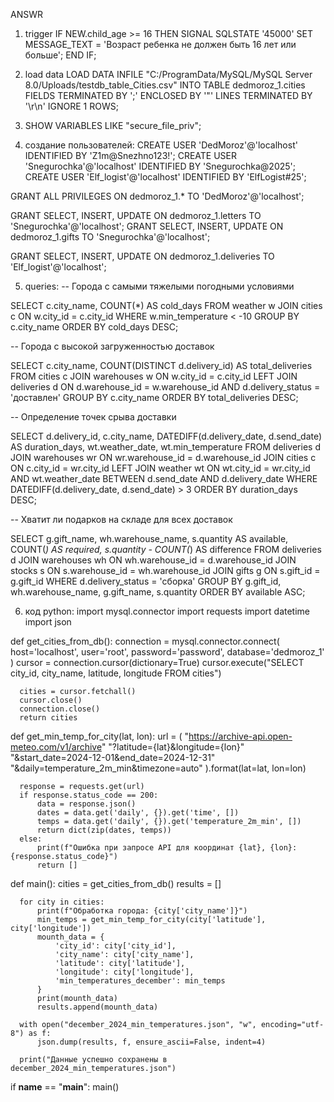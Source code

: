 ANSWR

1. trigger
   IF NEW.child_age >= 16 THEN
		SIGNAL SQLSTATE '45000'
        SET MESSAGE_TEXT = 'Возраст ребенка не должен быть 16 лет или больше';
    END IF;


2. load data
   LOAD DATA INFILE "C:/ProgramData/MySQL/MySQL Server 8.0/Uploads/testdb_table_Cities.csv"
  INTO TABLE dedmoroz_1.cities
  FIELDS TERMINATED BY ';'
  ENCLOSED BY '"'
  LINES TERMINATED BY '\r\n'
  IGNORE 1 ROWS;


3. SHOW VARIABLES LIKE "secure_file_priv";


4. создание пользователей:
  CREATE USER 'DedMoroz'@'localhost' IDENTIFIED BY 'Z1m@Snezhno123!';
  CREATE USER 'Snegurochka'@'localhost' IDENTIFIED BY 'Snegurochka@2025';
  CREATE USER 'Elf_logist'@'localhost' IDENTIFIED BY 'ElfLogist#25';
  
  GRANT ALL PRIVILEGES ON dedmoroz_1.* TO 'DedMoroz'@'localhost';
  
  GRANT SELECT, INSERT, UPDATE ON dedmoroz_1.letters TO 'Snegurochka'@'localhost';
  GRANT SELECT, INSERT, UPDATE ON dedmoroz_1.gifts TO 'Snegurochka'@'localhost';
  
  GRANT SELECT, INSERT, UPDATE ON dedmoroz_1.deliveries TO 'Elf_logist'@'localhost';


5. queries:
   --  Города с самыми тяжелыми погодными условиями

  SELECT c.city_name, COUNT(*) AS cold_days
  FROM weather w
  JOIN cities c ON w.city_id = c.city_id
  WHERE w.min_temperature < -10
  GROUP BY c.city_name
  ORDER BY cold_days DESC;
  
  
  --  Города с высокой загруженностью доставок
  
  SELECT c.city_name, COUNT(DISTINCT d.delivery_id) AS total_deliveries
  FROM cities c
  JOIN warehouses w ON w.city_id = c.city_id
  LEFT JOIN deliveries d ON d.warehouse_id = w.warehouse_id AND d.delivery_status = 'доставлен'
  GROUP BY c.city_name
  ORDER BY total_deliveries DESC;
  
  
  --  Определение точек срыва доставки
  
  SELECT  d.delivery_id, c.city_name, DATEDIFF(d.delivery_date, d.send_date) AS duration_days, wt.weather_date, wt.min_temperature
  FROM deliveries d
  JOIN warehouses wr ON wr.warehouse_id = d.warehouse_id
  JOIN cities c ON c.city_id = wr.city_id
  LEFT JOIN weather wt ON wt.city_id = wr.city_id AND wt.weather_date BETWEEN d.send_date AND d.delivery_date
  WHERE DATEDIFF(d.delivery_date, d.send_date) > 3
  ORDER BY duration_days DESC;
  
  
  -- Хватит ли подарков на складе для всех доставок
  
  SELECT g.gift_name, wh.warehouse_name, s.quantity AS available, COUNT(*) AS required, s.quantity - COUNT(*) AS difference
  FROM deliveries d
  JOIN warehouses wh ON wh.warehouse_id = d.warehouse_id
  JOIN stocks s ON s.warehouse_id = wh.warehouse_id
  JOIN gifts g ON s.gift_id = g.gift_id
  WHERE d.delivery_status = 'сборка'
  GROUP BY g.gift_id, wh.warehouse_name, g.gift_name, s.quantity
  ORDER BY available ASC;


6. код python:
   import mysql.connector
  import requests
  import datetime
  import json
  
  def get_cities_from_db():
      connection = mysql.connector.connect(
          host='localhost',
          user='root',
          password='password',
          database='dedmoroz_1'
      )
      cursor = connection.cursor(dictionary=True)
      cursor.execute("SELECT city_id, city_name, latitude, longitude FROM cities")
  
      cities = cursor.fetchall()
      cursor.close()
      connection.close()
      return cities
  
  def get_min_temp_for_city(lat, lon):
      url = (
          "https://archive-api.open-meteo.com/v1/archive"
          "?latitude={lat}&longitude={lon}"
          "&start_date=2024-12-01&end_date=2024-12-31"
          "&daily=temperature_2m_min&timezone=auto"
      ).format(lat=lat, lon=lon)
  
      response = requests.get(url)
      if response.status_code == 200:
          data = response.json()
          dates = data.get('daily', {}).get('time', [])
          temps = data.get('daily', {}).get('temperature_2m_min', [])
          return dict(zip(dates, temps))
      else:
          print(f"Ошибка при запросе API для координат {lat}, {lon}: {response.status_code}")
          return []
  
  def main():
      cities = get_cities_from_db()
      results = []
  
      for city in cities:
          print(f"Обработка города: {city['city_name']}")
          min_temps = get_min_temp_for_city(city['latitude'], city['longitude'])
          mounth_data = {
              'city_id': city['city_id'],
              'city_name': city['city_name'],
              'latitude': city['latitude'],
              'longitude': city['longitude'],
              'min_temperatures_december': min_temps
          }
          print(mounth_data)
          results.append(mounth_data)
  
      with open("december_2024_min_temperatures.json", "w", encoding="utf-8") as f:
          json.dump(results, f, ensure_ascii=False, indent=4)
  
      print("Данные успешно сохранены в december_2024_min_temperatures.json")
  
  if __name__ == "__main__":
      main()
  
